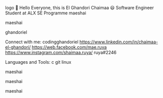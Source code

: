 
logo
👋 Hello Everyone, this is El Ghandori Chaimaa 😃
Software Engineer Student at ALX SE Programme
maeshai

maeshai

ghandoriel

Connect with me:
codingghandoriel https://www.linkedin.com/in/chaimaa-el-ghandori/ https://web.facebook.com/mae.ruya https://www.instagram.com/shaimaa.ruya/ ruya#2246

Languages and Tools:
c git linux

maeshai

 maeshai

maeshai
